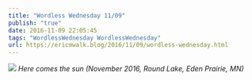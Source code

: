 ```yaml
---
title: "Wordless Wednesday 11/09"
publish: "true"
date: 2016-11-09 22:05:45
tags: "WordlessWednesday WordlessWednesday"
url: https://ericmwalk.blog/2016/11/09/wordless-wednesday.html
---
```


![](https://ericmwalk.blog/uploads/2022/edc96f6890.jpg)
*Here comes the sun (November 2016, Round Lake, Eden Prairie, MN)*